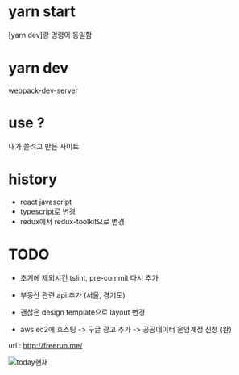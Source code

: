 # yarn start
[yarn dev]랑 명령어 동일함

# yarn dev
webpack-dev-server

# use ?
내가 쓸려고 만든 사이트

# history
- react javascript
- typescript로 변경
- redux에서 redux-toolkit으로 변경

# TODO
- 초기에 제외시킨 tslint, pre-commit 다시 추가
- 부동산 관련 api 추가 (서울, 경기도)
- 괜찮은 design template으로 layout 변경

- aws ec2에 호스팅 -> 구글 광고 추가 -> 공공데이터 운영계정 신청 (완)

url : http://freerun.me/

![today현재](https://user-images.githubusercontent.com/13713152/118281700-7a3b3b00-b508-11eb-8648-b5e55d6d2b6d.JPG)
